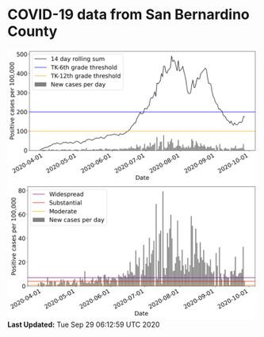 # COVID-19 data from San Bernardino County
![image1](plots/graph.png)
![image2](plots/classification.png)
**Last Updated:** Tue Sep 29 06:12:59 UTC 2020